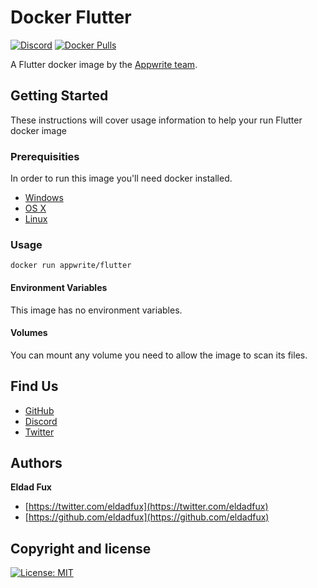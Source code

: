 # Docker Flutter

[![Discord](https://badgen.net/badge/discord/chat/green)](https://discord.gg/GSeTUeA)
[![Docker Pulls](https://badgen.net/docker/pulls/appwrite/flutter)](https://travis-ci.org/appwrite/flutter)

A Flutter docker image by the [Appwrite team](https://github.com/appwrite).

## Getting Started

These instructions will cover usage information to help your run Flutter docker image 

### Prerequisities

In order to run this image you'll need docker installed.

* [Windows](https://docs.docker.com/windows/started)
* [OS X](https://docs.docker.com/mac/started/)
* [Linux](https://docs.docker.com/linux/started/)

### Usage

```shell
docker run appwrite/flutter
```

#### Environment Variables

This image has no environment variables. 

#### Volumes

You can mount any volume you need to allow the image to scan its files. 

## Find Us

* [GitHub](https://github.com/appwrite)
* [Discord](https://discord.gg/GSeTUeA)
* [Twitter](https://twitter.com/appwrite_io)

## Authors

**Eldad Fux**

+ [https://twitter.com/eldadfux](https://twitter.com/eldadfux)
+ [https://github.com/eldadfux](https://github.com/eldadfux)

## Copyright and license

 [![License: MIT](https://img.shields.io/badge/License-MIT-yellow.svg)](https://opensource.org/licenses/MIT)
